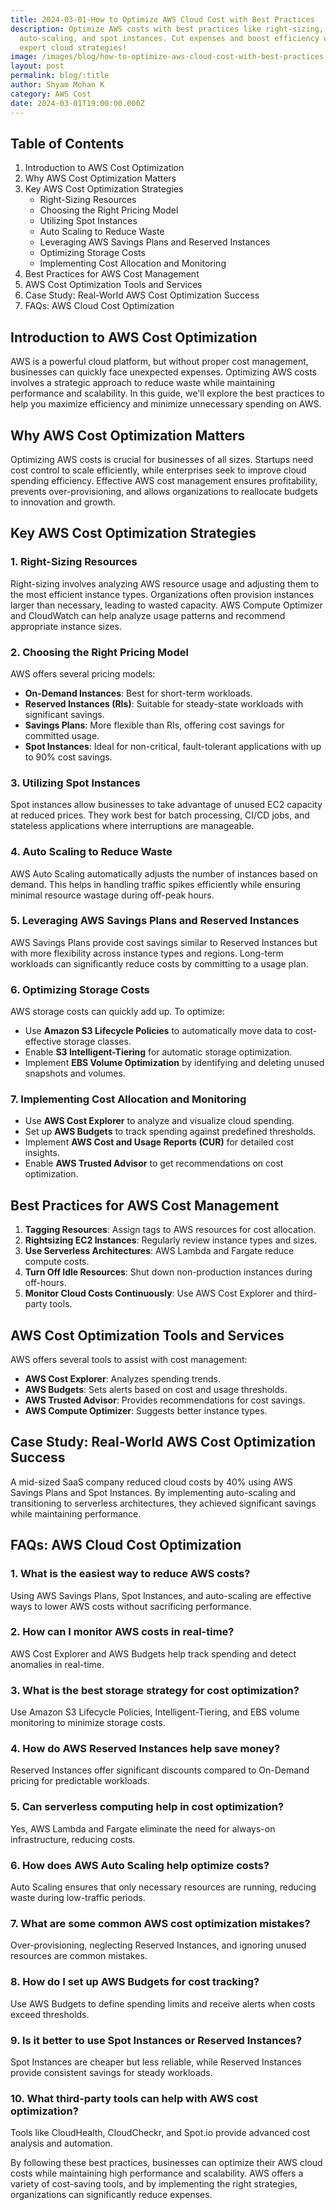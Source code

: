 ```yaml
---
title: 2024-03-01-How to Optimize AWS Cloud Cost with Best Practices
description: Optimize AWS costs with best practices like right-sizing,
  auto-scaling, and spot instances. Cut expenses and boost efficiency with
  expert cloud strategies!
image: /images/blog/how-to-optimize-aws-cloud-cost-with-best-practices.webp
layout: post
permalink: blog/:title
author: Shyam Mohan K
category: AWS Cost
date: 2024-03-01T19:00:00.000Z
---
```



## Table of Contents
1. Introduction to AWS Cost Optimization
2. Why AWS Cost Optimization Matters
3. Key AWS Cost Optimization Strategies
    - Right-Sizing Resources
    - Choosing the Right Pricing Model
    - Utilizing Spot Instances
    - Auto Scaling to Reduce Waste
    - Leveraging AWS Savings Plans and Reserved Instances
    - Optimizing Storage Costs
    - Implementing Cost Allocation and Monitoring
4. Best Practices for AWS Cost Management
5. AWS Cost Optimization Tools and Services
6. Case Study: Real-World AWS Cost Optimization Success
7. FAQs: AWS Cloud Cost Optimization

## Introduction to AWS Cost Optimization
AWS is a powerful cloud platform, but without proper cost management, businesses can quickly face unexpected expenses. Optimizing AWS costs involves a strategic approach to reduce waste while maintaining performance and scalability. In this guide, we'll explore the best practices to help you maximize efficiency and minimize unnecessary spending on AWS.

## Why AWS Cost Optimization Matters
Optimizing AWS costs is crucial for businesses of all sizes. Startups need cost control to scale efficiently, while enterprises seek to improve cloud spending efficiency. Effective AWS cost management ensures profitability, prevents over-provisioning, and allows organizations to reallocate budgets to innovation and growth.

## Key AWS Cost Optimization Strategies

### 1. Right-Sizing Resources
Right-sizing involves analyzing AWS resource usage and adjusting them to the most efficient instance types. Organizations often provision instances larger than necessary, leading to wasted capacity. AWS Compute Optimizer and CloudWatch can help analyze usage patterns and recommend appropriate instance sizes.

### 2. Choosing the Right Pricing Model
AWS offers several pricing models:
- **On-Demand Instances**: Best for short-term workloads.
- **Reserved Instances (RIs)**: Suitable for steady-state workloads with significant savings.
- **Savings Plans**: More flexible than RIs, offering cost savings for committed usage.
- **Spot Instances**: Ideal for non-critical, fault-tolerant applications with up to 90% cost savings.

### 3. Utilizing Spot Instances
Spot instances allow businesses to take advantage of unused EC2 capacity at reduced prices. They work best for batch processing, CI/CD jobs, and stateless applications where interruptions are manageable.

### 4. Auto Scaling to Reduce Waste
AWS Auto Scaling automatically adjusts the number of instances based on demand. This helps in handling traffic spikes efficiently while ensuring minimal resource wastage during off-peak hours.

### 5. Leveraging AWS Savings Plans and Reserved Instances
AWS Savings Plans provide cost savings similar to Reserved Instances but with more flexibility across instance types and regions. Long-term workloads can significantly reduce costs by committing to a usage plan.

### 6. Optimizing Storage Costs
AWS storage costs can quickly add up. To optimize:
- Use **Amazon S3 Lifecycle Policies** to automatically move data to cost-effective storage classes.
- Enable **S3 Intelligent-Tiering** for automatic storage optimization.
- Implement **EBS Volume Optimization** by identifying and deleting unused snapshots and volumes.

### 7. Implementing Cost Allocation and Monitoring
- Use **AWS Cost Explorer** to analyze and visualize cloud spending.
- Set up **AWS Budgets** to track spending against predefined thresholds.
- Implement **AWS Cost and Usage Reports (CUR)** for detailed cost insights.
- Enable **AWS Trusted Advisor** to get recommendations on cost optimization.

## Best Practices for AWS Cost Management
1. **Tagging Resources**: Assign tags to AWS resources for cost allocation.
2. **Rightsizing EC2 Instances**: Regularly review instance types and sizes.
3. **Use Serverless Architectures**: AWS Lambda and Fargate reduce compute costs.
4. **Turn Off Idle Resources**: Shut down non-production instances during off-hours.
5. **Monitor Cloud Costs Continuously**: Use AWS Cost Explorer and third-party tools.

## AWS Cost Optimization Tools and Services
AWS offers several tools to assist with cost management:
- **AWS Cost Explorer**: Analyzes spending trends.
- **AWS Budgets**: Sets alerts based on cost and usage thresholds.
- **AWS Trusted Advisor**: Provides recommendations for cost savings.
- **AWS Compute Optimizer**: Suggests better instance types.

## Case Study: Real-World AWS Cost Optimization Success
A mid-sized SaaS company reduced cloud costs by 40% using AWS Savings Plans and Spot Instances. By implementing auto-scaling and transitioning to serverless architectures, they achieved significant savings while maintaining performance.

## FAQs: AWS Cloud Cost Optimization

### 1. What is the easiest way to reduce AWS costs?
Using AWS Savings Plans, Spot Instances, and auto-scaling are effective ways to lower AWS costs without sacrificing performance.

### 2. How can I monitor AWS costs in real-time?
AWS Cost Explorer and AWS Budgets help track spending and detect anomalies in real-time.

### 3. What is the best storage strategy for cost optimization?
Use Amazon S3 Lifecycle Policies, Intelligent-Tiering, and EBS volume monitoring to minimize storage costs.

### 4. How do AWS Reserved Instances help save money?
Reserved Instances offer significant discounts compared to On-Demand pricing for predictable workloads.

### 5. Can serverless computing help in cost optimization?
Yes, AWS Lambda and Fargate eliminate the need for always-on infrastructure, reducing costs.

### 6. How does AWS Auto Scaling help optimize costs?
Auto Scaling ensures that only necessary resources are running, reducing waste during low-traffic periods.

### 7. What are some common AWS cost optimization mistakes?
Over-provisioning, neglecting Reserved Instances, and ignoring unused resources are common mistakes.

### 8. How do I set up AWS Budgets for cost tracking?
Use AWS Budgets to define spending limits and receive alerts when costs exceed thresholds.

### 9. Is it better to use Spot Instances or Reserved Instances?
Spot Instances are cheaper but less reliable, while Reserved Instances provide consistent savings for steady workloads.

### 10. What third-party tools can help with AWS cost optimization?
Tools like CloudHealth, CloudCheckr, and Spot.io provide advanced cost analysis and automation.

By following these best practices, businesses can optimize their AWS cloud costs while maintaining high performance and scalability. AWS offers a variety of cost-saving tools, and by implementing the right strategies, organizations can significantly reduce expenses.

